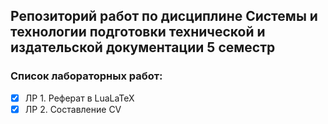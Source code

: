 ## Репозиторий работ по дисциплине Системы и технологии подготовки технической и издательской документации 5 семестр

### Список лабораторных работ:
- [x] ЛР 1. Реферат в LuaLaTeX
- [x] ЛР 2. Составление CV
